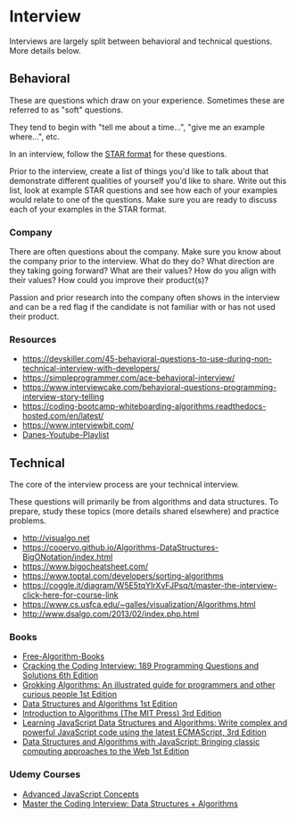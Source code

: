 # Interview

Interviews are largely split between behavioral and technical questions. More details below.

## Behavioral

These are questions which draw on your experience. Sometimes these are referred to as "soft" questions.

They tend to begin with "tell me about a time...", "give me an example where...", etc.

In an interview, follow the [STAR format](https://www.themuse.com/advice/star-interview-method) for these questions.

Prior to the interview, create a list of things you'd like to talk about that demonstrate different qualities of yourself you'd like to share. Write out this list, look at example STAR questions and see how each of your examples would relate to one of the questions. Make sure you are ready to discuss each of your examples in the STAR format.

### Company

There are often questions about the company. Make sure you know about the company prior to the interview. What do they do? What direction are they taking going forward? What are their values? How do you align with their values? How could you improve their product(s)?

Passion and prior research into the company often shows in the interview and can be a red flag if the candidate is not familiar with or has not used their product.

### Resources

- https://devskiller.com/45-behavioral-questions-to-use-during-non-technical-interview-with-developers/
- https://simpleprogrammer.com/ace-behavioral-interview/
- https://www.interviewcake.com/behavioral-questions-programming-interview-story-telling
- https://coding-bootcamp-whiteboarding-algorithms.readthedocs-hosted.com/en/latest/
- https://www.interviewbit.com/
- [Danes-Youtube-Playlist](https://www.youtube.com/playlist?list=PLsSnS-Iagd8O6qmaW03tccOs-7KwKzaAP)

## Technical

The core of the interview process are your technical interview.

These questions will primarily be from algorithms and data structures. To prepare, study these topics (more details shared elsewhere) and practice problems.

- http://visualgo.net
- https://cooervo.github.io/Algorithms-DataStructures-BigONotation/index.html
- https://www.bigocheatsheet.com/
- https://www.toptal.com/developers/sorting-algorithms
- https://coggle.it/diagram/W5E5tqYlrXvFJPsq/t/master-the-interview-click-here-for-course-link
- https://www.cs.usfca.edu/~galles/visualization/Algorithms.html
- http://www.dsalgo.com/2013/02/index.php.html

### Books

- [Free-Algorithm-Books](https://github.com/RbkGh/Free-Algorithm-Books/tree/master/book)
- [Cracking the Coding Interview: 189 Programming Questions and Solutions 6th Edition](https://www.amazon.com/Cracking-Coding-Interview-Programming-Questions/dp/0984782850/ref=sr_1_2?crid=44UUWR72F9V&dchild=1&keywords=cracking+the+coding+interview&qid=1586660251&sprefix=cracking+the+coding+in%2Caps%2C197&sr=8-2)
- [Grokking Algorithms: An illustrated guide for programmers and other curious people 1st Edition](https://www.amazon.com/Grokking-Algorithms-illustrated-programmers-curious/dp/1617292230/?tag=javamysqlanta-20)
- [Data Structures and Algorithms 1st Edition](https://www.amazon.com/Data-Structures-Algorithms-Alfred-Aho/dp/0201000237?tag=javamysqlanta-20)
- [Introduction to Algorithms (The MIT Press) 3rd Edition](https://www.amazon.com/Introduction-Algorithms-Press-Thomas-Cormen-ebook/dp/B007CNRCAO/ref=sr_1_2?dchild=1&keywords=Introduction+to+Algorithms&qid=1586660439&sr=8-2)
- [Learning JavaScript Data Structures and Algorithms: Write complex and powerful JavaScript code using the latest ECMAScript, 3rd Edition](https://www.amazon.com/Learning-JavaScript-Data-Structures-Algorithms-ebook/dp/B077NB5H6Y/ref=sr_1_2?dchild=1&keywords=Learning+JavaScript+Data+Structures+and+Algorithms%E2%80%94Third+Edition&qid=1587277698&sr=8-2)
- [Data Structures and Algorithms with JavaScript: Bringing classic computing approaches to the Web 1st Edition](https://www.amazon.com/Data-Structures-Algorithms-JavaScript-approaches/dp/1449364934/ref=sr_1_3?dchild=1&keywords=Data+Structures+and+Algorithms+with+JavaScript&qid=1587277721&sr=8-3)


### Udemy Courses

- [Advanced JavaScript Concepts](https://www.udemy.com/share/101WiOB0sTclhUQHg=/)
- [Master the Coding Interview: Data Structures + Algorithms](https://www.udemy.com/share/1013jaB0sTclhUQHg=/)

